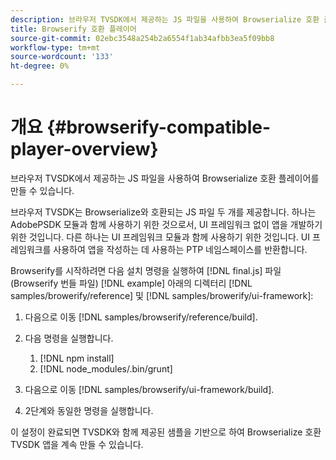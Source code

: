 ```yaml
---
description: 브라우저 TVSDK에서 제공하는 JS 파일을 사용하여 Browserialize 호환 플레이어를 만들 수 있습니다.
title: Browserify 호환 플레이어
source-git-commit: 02ebc3548a254b2a6554f1ab34afbb3ea5f09bb8
workflow-type: tm+mt
source-wordcount: '133'
ht-degree: 0%

---
```


# 개요 {#browserify-compatible-player-overview}

브라우저 TVSDK에서 제공하는 JS 파일을 사용하여 Browserialize 호환 플레이어를 만들 수 있습니다.

브라우저 TVSDK는 Browserialize와 호환되는 JS 파일 두 개를 제공합니다. 하나는 AdobePSDK 모듈과 함께 사용하기 위한 것으로서, UI 프레임워크 없이 앱을 개발하기 위한 것입니다. 다른 하나는 UI 프레임워크 모듈과 함께 사용하기 위한 것입니다. UI 프레임워크를 사용하여 앱을 작성하는 데 사용하는 PTP 네임스페이스를 반환합니다.

Browserify를 시작하려면 다음 설치 명령을 실행하여 [!DNL final.js] 파일(Browserify 번들 파일) [!DNL example] 아래의 디렉터리 [!DNL samples/browerify/reference] 및 [!DNL samples/browerify/ui-framework]:

1. 다음으로 이동 [!DNL samples/browserify/reference/build].
1. 다음 명령을 실행합니다.

   1. [!DNL npm install]
   1. [!DNL node_modules/.bin/grunt]

1. 다음으로 이동 [!DNL samples/browserify/ui-framework/build].
1. 2단계와 동일한 명령을 실행합니다.

이 설정이 완료되면 TVSDK와 함께 제공된 샘플을 기반으로 하여 Browserialize 호환 TVSDK 앱을 계속 만들 수 있습니다.
